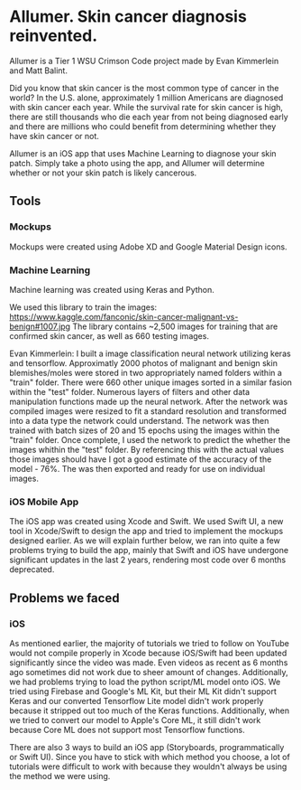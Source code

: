 # Allumer. Skin cancer diagnosis reinvented.

Allumer is a Tier 1 WSU Crimson Code project made by Evan Kimmerlein and Matt Balint.

Did you know that skin cancer is the most common type of cancer in the world? In the U.S. alone, approximately 1 million Americans are diagnosed with skin cancer each year. While the survival rate for skin cancer is high, there are still thousands who die each year from not being diagnosed early and there are millions who could benefit from determining whether they have skin cancer or not.

Allumer is an iOS app that uses Machine Learning to diagnose your skin patch. Simply take a photo using the app, and Allumer will determine whether or not your skin patch is likely cancerous.

## Tools

### Mockups

Mockups were created using Adobe XD and Google Material Design icons. 

### Machine Learning

Machine learning was created using Keras and Python.

We used this library to train the images: https://www.kaggle.com/fanconic/skin-cancer-malignant-vs-benign#1007.jpg
The library contains ~2,500 images for training that are confirmed skin cancer, as well as 660 testing images.

Evan Kimmerlein:  I built a image classification neural network utilizing keras and tensorflow. Approximatly 2000 photos of malignant and benign skin blemishes/moles were stored in two appropriately named folders within a "train" folder. There were 660 other unique images sorted in a similar fasion within the "test" folder. Numerous layers of filters and other data manipulation functions made up the neural network. After the network was compiled images were resized to fit a standard resolution and transformed into a data type the network could understand. The network was then trained with batch sizes of 20 and 15 epochs using the images within the "train" folder. Once complete, I used the network to predict the whether the images whithin the "test" folder. By referencing this with the actual values those images should have I got a good estimate of the accuracy of the model - 76%. The was then exported and ready for use on individual images.

### iOS Mobile App

The iOS app was created using Xcode and Swift. We used Swift UI, a new tool in Xcode/Swift to design the app and tried to implement the mockups designed earlier. As we will explain further below, we ran into quite a few problems trying to build the app, mainly that Swift and iOS have undergone significant updates in the last 2 years, rendering most code over 6 months deprecated.

## Problems we faced


### iOS

As mentioned earlier, the majority of tutorials we tried to follow on YouTube would not compile properly in Xcode because iOS/Swift had been updated significantly since the video was made. Even videos as recent as 6 months ago sometimes did not work due to sheer amount of changes. Additionally, we had problems trying to load the python script/ML model onto iOS. We tried using Firebase and Google's ML Kit, but their ML Kit didn't support Keras and our converted Tensorflow Lite model didn't work properly because it stripped out too much of the Keras functions. Additionally, when we tried to convert our model to Apple's Core ML, it still didn't work because Core ML does not support most Tensorflow functions.

There are also 3 ways to build an iOS app (Storyboards, programmatically or Swift UI). Since you have to stick with which method you choose, a lot of tutorials were difficult to work with because they wouldn't always be using the method we were using.

